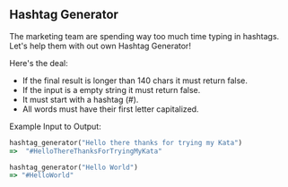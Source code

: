 ## Hashtag Generator

The marketing team are spending way too much time typing in hashtags.
Let's help them with out own Hashtag Generator!

Here's the deal:

- If the final result is longer than 140 chars it must return false.
- If the input is a empty string it must return false.
- It must start with a hashtag (#).
- All words must have their first letter capitalized.

Example Input to Output:

```ruby
hashtag_generator("Hello there thanks for trying my Kata")
=>  "#HelloThereThanksForTryingMyKata"

hashtag_generator("Hello World")
=> "#HelloWorld"
```
